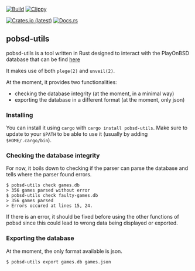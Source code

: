 [![Build](https://github.com/playonbsd-rs/pobsd-utils/actions/workflows/rust.yml/badge.svg)](https://github.com/playonbsd-rs/pobsd-utils/actions/workflows/rust.yml)
[![Clippy](https://github.com/playonbsd-rs/pobsd-utils/actions/workflows/rust-clippy.yml/badge.svg)](https://github.com/playonbsd-rs/pobsd-utils/actions/workflows/rust-clippy.yml)

[![Crates.io (latest)](https://img.shields.io/crates/v/pobsd-utils?style=flat)](https://crates.io/crates/pobsd-utils)
[![Docs.rs](https://img.shields.io/docsrs/pobsd-utils)](https://docs.rs/pobsd-utils)


## pobsd-utils
pobsd-utils is a tool written in Rust designed to interact with the PlayOnBSD
database that can be find [here](https://github.com/playonbsd/OpenBSD-Games-Database)

It makes use of both `plege(2)` and `unveil(2)`.

At the moment, it provides two functionalities:
- checking the database integrity (at the moment, in a minimal way)
- exporting the database in a different format (at the moment, only json)


### Installing
You can install it using `cargo` with `cargo install pobsd-utils`.
Make sure to update to your `$PATH` to be able to use 
it (usually by adding `$HOME/.cargo/bin`).

### Checking the database integrity
For now, it boils down to checking if the parser can
parse the database and tells where the parser found
errors. 
```
$ pobsd-utils check games.db 
> 356 games parsed without error
$ pobsd-utils check faulty-games.db
> 356 games parsed
> Errors occured at lines 15, 24.
```
If there is an error, it should be fixed before using the
other functions of pobsd since this could lead to wrong
data being displayed or exported.

### Exporting the database
At the moment, the only format available is json.
```
$ pobsd-utils export games.db games.json 
```
